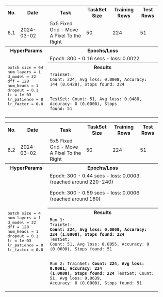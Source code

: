 <table width="100%">
	<tr>
		<th>No.</th> 
		<th>Date</th> 		
		<th>Task</th>
		<th>TaskSet Size</th>
		<th>Training Rows</th>
		<th>Test Rows</th>
	</tr>
	<tr>
		<td>6.1</td>
		<td>2024-03-02</td>
		<td>5x5 Fixed Grid - Move A Pixel To the Right</td>
		<td>50</td>
		<td>224</td>
		<td>51</td>
	</tr>
	<tr>
		<th colspan=2>HyperParams</th>
		<th colspan=4>Epochs/Loss</th>
	</tr>
	<tr><td colspan=2 rowspan=3>
<pre>
batch size = 64
num_layers = 1
d_model = 32 
dff = 128
num_heads = 1 
dropout = 0.1
lr = 1e-03
lr_patience = 8
lr_factor = 0.8
</pre>
	</td>
	<td colspan=4>Epoch: 300 - 0.16 secs - loss: 0.0022</td>
	</tr>
	<tr><th colspan=4>Results</th></tr>
	<tr><td colspan=4>
<code>TrainSet: 
Count: 224, Avg loss: 0.0008, Accuracy: 144 (0.6429), Stops found: 224

TestSet: 
Count: 51, Avg loss: 0.0488, Accuracy: 0 (0.0000), Stops found: 51</code>
    </td></tr>	
</table>

<table>
	<tr>
		<th>No.</th> 
		<th>Date</th> 
		<th>Task</th>
		<th>TaskSet Size</th>
		<th>Training Rows</th>
		<th>Test Rows</th>
	</tr>
	<tr>
		<td>6.2</td>
		<td>2024-03-02</td>
		<td>5x5 Fixed Grid - Move A Pixel To the Right</td>
		<td>50</td>
		<td>224</td>
		<td>51</td>
	</tr>
	<tr>
		<th colspan=2>HyperParams</th>
		<th colspan=4>Epochs/Loss</th>
	</tr>
	<tr><td colspan=2 rowspan=3>
<pre>
batch size = 4
num_layers = 1
d_model = 32 
dff = 128
num_heads = 1 
dropout = 0.1
lr = 1e-03
lr_patience = 8
lr_factor = 0.8
</pre>		
	</td><td colspan=4>
Epoch: 300 - 0.44 secs - loss: 0.0003 (reached around 220-240)

Epoch: 300 - 0.59 secs - loss: 0.0006 (reached around 160)
</td>
	</tr>
	<tr><th colspan=4>Results</th></tr>
	<tr><td colspan=4>
<code>Run 1:
TrainSet: 
<b>Count: 224, Avg loss: 0.0000, Accuracy: 224 (1.0000), Stops found: 224</b>
TestSet: 
Count: 51, Avg loss: 0.0055, Accuracy: 0 (0.0000), Stops found: 51

Run 2:
TrainSet: 
<b>Count: 224, Avg loss: 0.0001, Accuracy: 224 (1.0000), Stops found: 224</b>
TestSet: 
Count: 51, Avg loss: 0.0639, Accuracy: 0 (0.0000), Stops found: 51</code>
</td></tr>	
</table>
